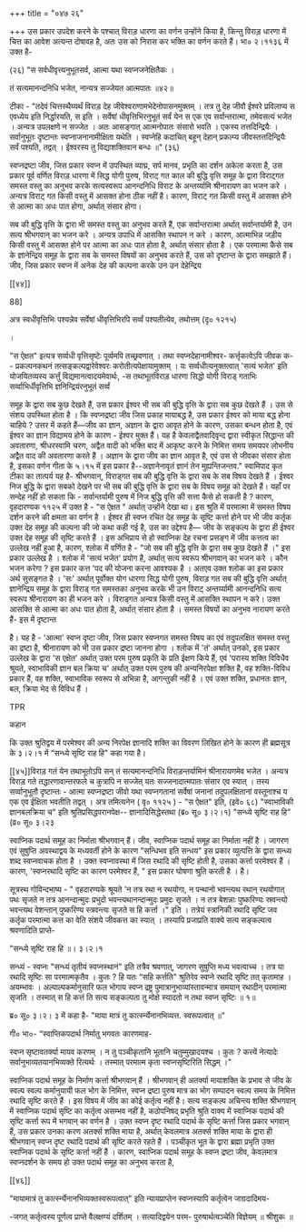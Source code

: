 +++
title = "०४७ २६"

+++
उस प्रकार उपदेश करने के पश्चात् विराड़ धारणा का वर्णन उन्होंने किया है, किन्तु विराड़ धारणा में चित्त का आवेश अत्यन्त दोषावह है, अतः उस को निरास कर भक्ति का वर्णन करते हैं। भा० २।११३६ में उक्त है- 

(२६) "स सर्वधीवृत्त्यनुभूतसर्व, आत्मा यथा स्वप्नजनेक्षितैकः । 

तं सत्यमानन्दनिधि भजेत, नान्यत्र सज्जेयत आत्मपातः ॥४२॥ 

टीका - "तदेवं चित्तस्थैय्यर्थं विराड़ देह जीवेश्वराणामभेदेनोपासनमुक्तम् । तत्र तु देह जीवौ ईश्वरे प्रविलाप्य स एवध्येय इति निर्द्धारयति, स इति । सर्वेषां धीवृत्तिभिरनुभूतं सर्वं येन स एक एव सर्वान्तरात्मा, तमेवसत्यं भजेत । अन्यत्र उपलक्षणे न सज्जेत । अतः आसङ्गात् आत्मनोपातः संसारो भवति । एकस्य तत्तदिन्द्रियैः । सर्वानुभूतः दृष्टान्तः स्वप्नाजनानामीक्षिता यथेति । स्वप्नेहि कदाचित् बहून् देहान् प्रकल्प्य जीवस्तत्तदिन्द्रियैः सर्वं पश्यति, तद्वत् । ईश्वरस्य तु विद्याशक्तिवान बन्धः ॥" (३६) 

स्वप्नद्रष्टा जीव, जिस प्रकार स्वप्न में उपस्थित व्याघ्र, सर्प मानव, प्रभृति का दर्शन अकेला करता है, उस प्रकार पूर्व वर्णित विराड़ धारणा में सिद्ध योगी पुरुष, विराट् गत काल की बुद्धि वृत्ति समूह के द्वारा विराट्गत समस्त वस्तु का अनुभव करके सत्यस्वरूप आनन्दनिधि विराट के अन्तर्य्यामि श्रीनारायण का भजन करे । अन्यत्र विराट् गत किसी वस्तु में आसक्त होना ठीक नहीं है। कारण, विराट् गत किसी वस्तु में आसक्त होने से आत्मा का अधः पात होगा, अर्थात् संसार होगा। 

सब की बुद्धि वृत्ति के द्वारा भी समस्त वस्तु का अनुभव करते हैं, एक सर्वान्तरात्मा अर्थात् सर्वान्तर्यामी है, उन सत्य श्रीभगवान् का भजन करे । अन्यत्र उपाधि में आसक्ति स्थापन न करे । कारण, आत्माभिन्न जड़ीय किसी वस्तु में आसक्त होने पर आत्मा का अधः पात होता है, अर्थात् संसार होता है । एक परमात्मा कैसे सब के ज्ञानेन्द्रिय समूह के द्वारा सब के समस्त विषयों का अनुभव करते हैं, उस को दृष्टान्त के द्वारा समझाते हैं। जीव, जिस प्रकार स्वप्न में अनेक देह की कल्पना करके उन उन देहेन्द्रिय 

[[४४]] 

88] 

अत्र स्वधीवृत्तिभिः पश्यन्नेव सर्वेषां धीवृत्तिभिरपि सर्व्वं पश्यतीत्येव, तथोत्तम् (दृ० १२१५) 

। 

"स ऐक्षत" इत्यत्र सर्व्वधी वृत्तिसृष्टेः पूर्व्वमपि तच्छ्रवणात् । तथा स्वप्नदेहानामीश्वर- कर्त्तृकत्वेऽपि जीवक क-- प्रकल्पनकथनं तत्सङ्कल्पद्वारेवेश्वरः करोतीत्यपेक्षायामुक्तम् । यः सर्व्वधीत्यनुक्तत्वात् 'सत्यं भजेत' इति योजयितव्यस्य कर्त्तुं विद्यमानत्वादयमेवार्थः, -स तथाभूतविराड़ धारणा सिद्धो योगी विराड् गताभिः सर्व्वाभिर्धीवृत्तिभि ज्ञनिन्द्रियंरनुभूतं सर्व्वं 

समूह के द्वारा सब कुछ देखते हैं, उस प्रकार ईश्वर भी सब की बुद्धि वृत्ति के द्वारा सब कुछ देखते हैं । उस से संशय उपस्थित होता है । कि स्वप्नद्रष्टा जीव जिस प्रकाह मायाबद्ध है, उस प्रकार ईश्वर को माया बद्ध होना चाहिये ? उत्तर में कहते हैं—जीव का ज्ञान, अज्ञान के द्वारा आवृत होने के कारण, उसका बन्धन होता है, एवं ईश्वर का ज्ञान विद्यामय होने के कारण - ईश्वर मुक्त हैं। यह है केवलाद्वैतवादिवृन्द द्वारा स्वीकृत सिद्धान्त की अवतारणा, श्रीधरस्वामि चरण, अद्वैत वादी को भक्ति बाद में आकृष्ट करने के निमित्त समय समयपर लोभनीय अद्वैत वाद की अवतारणा करते हैं । अज्ञान के द्वारा जीव का ज्ञान आवृत है, एवं उस से जीवका संसार होता है, इसका वर्णन गीता के ५।१५ में इस प्रकार है--अज्ञानेनावृतं ज्ञानं तेन मुह्यन्तिजन्तव." स्वामिपाद कृत टीका का तात्पर्य यह है- श्रीभगवान्, विराड्गत सब की बुद्धि वृत्ति के द्वारा सब के सब विषय देखते हैं । ईश्वर निज बुद्धि के द्वारा सबको देखने पर भी सब की बुद्धि वृत्ति के द्वारा सब के विषय समूह को देखते हैं। यहाँ पर सन्देह नहीं हो सकता कि - सर्वान्तर्यामी पुरुष में निज बुद्धि वृत्ति की सत्ता कैसे हो सकती है ? कारण, वृहदारण्यक ११२५ में उक्त है - "स ऐक्षत " अर्थात् उन्होंने देखा था। इस श्रुति में परमात्मा में समस्त विषय दर्शन करने की क्षमता का वर्णन है । ईश्वर ही स्वप्न रचित देह समूह के सृष्टि कर्त्ता होने पर भी जीव कर्तृक उक्त देह समूह की कल्पना की जो कथा कही गई है, उस का उद्देश्य है— जीव के सङ्कल्प के द्वारा ही ईश्वर उक्त देह समूह की सृष्टि करते हैं । इस अभिप्राय से हो स्वाप्निक देह रचना प्रसङ्ग में जीव कत्तत्व का उल्लेख नहीं हुआ है, कारण, श्लोक में वर्णित है - "जो सब की बुद्धि वृत्ति के द्वारा सब कुछ देखते हैं ।" इस प्रकार उल्लेख है । श्लोक में 'सत्यं भजेत' प्रयोग है, अर्थात् सत्य स्वरूप श्रीभगवान् का भजन करे । कौन भजन करेगा ? इस प्रकार कत्त 'पद की योजना करना आवश्यक है । अतएव उक्त श्लोक का इस प्रकार अर्थ सुसङ्गत है । 'सः' अर्थात् पूर्वोक्त योग धारणा सिद्ध योगी पुरुष, विराड़ गत सब की बुद्धि वृत्ति अर्थात् ज्ञानेन्द्रिय समूह के द्वारा विराड् गत समस्तका अनुभव करके भी उन विराट् अन्तर्य्यामी आनन्दनिधि सत्य स्वरूप श्रीनारायण का ही भजन करे । विराड्गत अन्यत्र किसी वस्तु में आसक्ति स्थापन न करे। उक्त आसक्ति से आत्मा का अधः पात होता है, अर्थात् संसार होता है । समस्त विषयों का अनुभव नारायण करते हैं- इस में दृष्टान्त 

है। यह है - 'आत्मा' स्वप्न दृष्टा जीव, जिस प्रकार स्वप्नगत समस्त विषय का एवं तदुपलक्षित समस्त वस्तु का द्रष्टा है, श्रीनारायण को भी उस प्रकार द्रष्टा जानना होगा । श्लोक में 'तं' अर्थात् उनको, इस प्रकार उल्लेख के द्वारा 'स एक्षेत' अर्थात् उक्त परम पुरुष प्रकृति के प्रति ईक्षण किये हैं, एवं 'परास्य शक्ति विविधैव श्रूयते, स्वाभाविकी ज्ञान बल क्रिया च' अर्थात् उक्त परम पुरुष की अन्यनिरपेक्षा शक्ति है, वह शक्ति-विविध प्रकार हैं, वह शक्ति, स्वाभाविक स्वरूप से अभिन्ना है, आगन्तुकी नहीं है । एवं उक्त शक्ति, प्रधानतः ज्ञान, बल, क्रिया भेद से विविध हैं । 

TPR 

कहान 

कि उक्त श्रुतिद्वय में परमेश्वर की अन्य निरपेक्ष ज्ञानादि शक्ति का विवरण लिखित होने के कारण ही ब्रह्मसूत्र के ३।२।१ में “सन्ध्ये सृष्टि राह हि" कहा गया है। 



[[४५]]विराड़ गतं येन तथाभूतोऽपि सन् तं सत्यमानन्दनिधि विराड़न्तर्यामिनं श्रीनारायणमेव भजेत । अन्यत्र विराड़ गते तद्धारणावान्तरफले च कुत्रापि न सज्जेत् यतः सज्जनादात्मपातः संसार एव स्यात् । तस्य सर्व्वानुभूतौ दृष्टान्तः - आत्मा स्वप्नद्रष्टा जीवो यथा स्वप्नगतानां सर्वेषां जनानां तदुपलक्षितानां वस्तूनाश्च य एक एव ईक्षिता भवतीति तद्वत् । अत्र तमित्यनेन ( वृ० ११२५ ) - "स ऐक्षत" इति, (इवे० ६८) "स्वाभाविकी ज्ञानबलक्रिया च" इति श्रुतिप्रसिद्धपरानपेक्ष-- ज्ञानादिसिद्धेस्तथा (ब्र० सू० ३।२।१) "सन्ध्ये सृष्टि राह हि” (व्र० सू० ३।२३ 

स्वाप्निक पदार्थ समूह का निर्माता श्रीभगवान् हैं। जीव, स्वाप्निक पदार्थ समूह का निर्माता नहीं है । जागरण एवं सुषुप्ति अवस्थाद्वय के मध्यवर्ती होने के कारण "सन्धिभव इति सन्धय" इस प्रकार व्युत्पत्ति के द्वारा सन्ध्य शब्द स्वप्नवाचक होता है । उक्त स्वप्नावस्था में जिस रथादि की सृष्टि होती है, उसका कर्त्ता परमेश्वर हैं । कारण, 'स्वप्नरथादि सृष्टि का कारण परमेश्वर हैं, " इस प्रकार घोषणा श्रुति करती है । है। 

सूत्रस्थ गोविन्दभाष्य - " वृहदारण्यके श्रूयते 'न तत्र रथा न रथयोगा, न पन्थानो भवन्त्यथ रथान् रथयोगात् पथः सृजते न तत्र आनन्दान्मुदः प्रभुदो भवन्त्यथानन्दान्मुदः प्रमुदः सृजते । न तत्र बेशन्नाः पुष्करिण्यः स्रवन्त्यो भवन्त्यथ वेशन्तान् पुष्करिण्य स्त्रवन्त्यः सृजते स हि कर्त्ता ।" इति । तत्रेयं स्त्रानिकी रथादि सृष्टि जव कर्तृक परमात्मा कत्त का वेति संशये जीवकत्त का स्यात् । तस्यापि प्रजाप्रति वाक्ये सत्य सङ्कल्पत्व श्रवणादिति प्राप्ते- 

"सन्ध्ये सृष्टि राह हि ॥। ३।२।१ 

सन्ध्यं - स्वप्नः "सन्ध्यं तृतीयं स्वप्नस्थानं" इति तत्रैव श्रवणात्, जागरण सुषुप्ति मध्य भवत्वाच्च । तत्र या रथादि सृष्टिः सा परमात्मकृतैव । कुतः ? हि यतः “सहि कर्त्तति" श्रुतिरेव स्वप्ने रथादि सृष्टि तत् कृतामाह । अयम्भावः । अल्पाल्पकर्मानुसारि फल भोगाय स्वप्न द्रष्ट्र पुमात्रानुभाव्यांस्तावन्मात्र समयान् रथादीन् परमात्मा सृजति । तस्मात् स हि कत्तं ति सत्य सङ्कल्पता तु मोक्षे स्यादतो न तथा स्वप्न सृष्टिः ॥ १॥ 

ब्र० सू० ३।२। ३ में कहा है- "माया मात्रं तु कार्त्स्न्येनानभिव्यत्त. स्वरूपत्वात् ॥" 

गी० भा०- “स्वाप्तिकपदार्थ निर्मातु भगवतः कारणमाह- 

स्वप्न सृष्टावतर्क्या मायव करणम् । न तु पञ्चीकृतानि भूतानि चतुम्मुखादयश्च । कुतः ? कत्त्यें नेत्यादेः सर्वानुभाव्यतयानभिव्यक्ते रित्यर्थः । तस्मात् परमात्म कृता स्वप्नसृष्टिरिति सिद्धम् ।" 

स्वाप्निक पदार्थ समूह के निर्माण कर्त्ता श्रीभगवान् हैं । श्रीभगवान् ही अतर्क्या मायाशक्ति के प्रभाव से जीव के स्वल्प स्वल्प कर्मानुयायी फल भोग के निमित्त, स्वप्न द्रष्टा पुरुष मात्र का भोग सम्पादन स्वल्प समय के निमित्त रथादि सृष्टि करते हैं । इस विषय में जीव का कोई कर्तृत्व नहीं है। सत्य सङ्कल्प अचिन्त्य शक्ति श्रीभगवान् में स्वाप्निक पदार्थ सृष्टि का कर्तृत्व असम्भव नहीं है, कठोपनिषद् प्रभृति श्रुति वाक्य में स्वाप्निक पदार्थ की सृष्टि कर्त्ता रूप में भगवान् का वर्णन है । उक्त स्वप्न दृष्ट रथादि पदार्थ के सृष्टि कर्त्ता जिस प्रकार भगवान् हैं, उस प्रकार उनका करण अतर्क्स शक्ति माया है, अर्थात् केवलमात्र अतर्क्स शक्ति माया के द्वारा ही श्रीभगवान् स्वप्न दृष्ट रथादि पदार्थ की सृष्टि करते रहते हैं । पञ्चीकृत भूत के द्वारा ब्रह्मा प्रभृति उक्त स्वाप्निक पदार्थ के सृष्टि कर्त्ता नहीं हैं । कारण, स्वाप्निक पदार्थ समूह के स्वप्न द्रष्टा जीव, केवलमात्र स्वप्नदर्शन के समय हो उक्त पदार्थ समूह का अनुभव करता है, 

[[४६]] 



"मायामात्रं तु कार्त्स्न्येनानभिव्यक्तस्वरूपत्वात्" इति न्यायप्राप्तेन स्वप्नस्यापि कर्तृत्वेन जाग्रदादिमय- 

-जगत् कर्तृत्वस्य पूर्णत्व प्राप्ते वैलक्षण्यं दर्शितम् । सत्यादिद्वयेन परम- पुरुषार्थत्वञ्चेति विज्ञेयम् ॥ श्रीशुकः ॥ 
